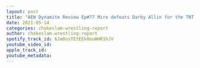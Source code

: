 ```yaml
---
layout: post
title: "AEW Dynamite Review Ep#77 Miro defeats Darby Allin for the TNT title! Pinnacle and Inner Circle to meet again in Stadium Stampede at D.O.N!"
date: 2021-05-14
categories: chokeslam-wrestling-report
author: chokeslam-wrestling-report
spotify_track_id: 6JmOusTEtEEk0ouWHR1hJV
youtube_video_id: 
apple_track_id: 
youtube_metadata: 
---
```

